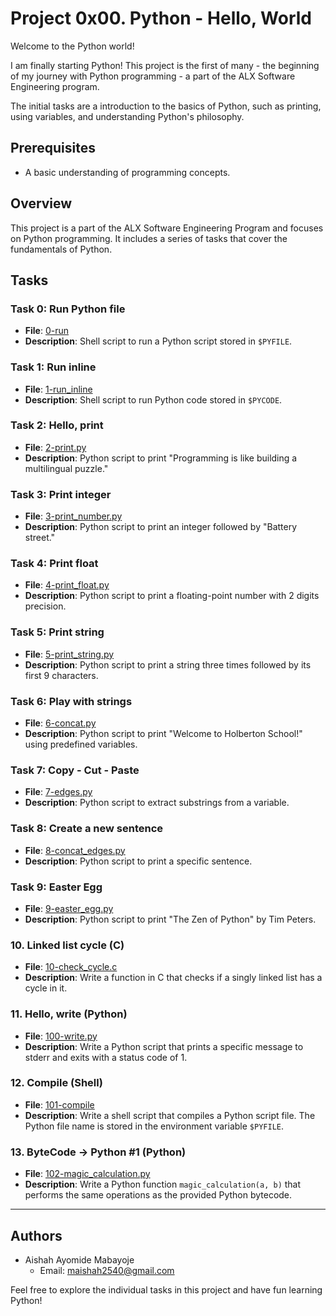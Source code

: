 # Project 0x00. Python - Hello, World

Welcome to the Python world!

I am finally starting Python! This project is the first of many - the beginning of my journey with Python programming - a part of the ALX Software Engineering program.

The initial tasks are a introduction to the basics of Python, such as printing, using variables, and understanding Python's philosophy.

## Prerequisites

- A basic understanding of programming concepts.

## Overview

This project is a part of the ALX Software Engineering Program and focuses on Python programming. It includes a series of tasks that cover the fundamentals of Python.

## Tasks

### Task 0: Run Python file

- **File**: [0-run](https://github.com/m-aishah/alx-higher_level_programming/blob/master/0x00-python-hello_world/0-run)
- **Description**: Shell script to run a Python script stored in `$PYFILE`.

### Task 1: Run inline

- **File**: [1-run_inline](https://github.com/m-aishah/alx-higher_level_programming/blob/master/0x00-python-hello_world/1-run_inline)
- **Description**: Shell script to run Python code stored in `$PYCODE`.

### Task 2: Hello, print

- **File**: [2-print.py](https://github.com/m-aishah/alx-higher_level_programming/blob/master/0x00-python-hello_world/2-print.py)
- **Description**: Python script to print "Programming is like building a multilingual puzzle."

### Task 3: Print integer

- **File**: [3-print_number.py](https://github.com/m-aishah/alx-higher_level_programming/blob/master/0x00-python-hello_world/3-print_number.py)
- **Description**: Python script to print an integer followed by "Battery street."

### Task 4: Print float

- **File**: [4-print_float.py](https://github.com/m-aishah/alx-higher_level_programming/blob/master/0x00-python-hello_world/4-print_float.py)
- **Description**: Python script to print a floating-point number with 2 digits precision.

### Task 5: Print string

- **File**: [5-print_string.py](https://github.com/m-aishah/alx-higher_level_programming/blob/master/0x00-python-hello_world/5-print_string.py)
- **Description**: Python script to print a string three times followed by its first 9 characters.

### Task 6: Play with strings

- **File**: [6-concat.py](https://github.com/m-aishah/alx-higher_level_programming/blob/master/0x00-python-hello_world/6-concat.py)
- **Description**: Python script to print "Welcome to Holberton School!" using predefined variables.

### Task 7: Copy - Cut - Paste

- **File**: [7-edges.py](https://github.com/m-aishah/alx-higher_level_programming/blob/master/0x00-python-hello_world/7-edges.py)
- **Description**: Python script to extract substrings from a variable.

### Task 8: Create a new sentence

- **File**: [8-concat_edges.py](https://github.com/m-aishah/alx-higher_level_programming/blob/master/0x00-python-hello_world/8-concat_edges.py)
- **Description**: Python script to print a specific sentence.

### Task 9: Easter Egg

- **File**: [9-easter_egg.py](https://github.com/m-aishah/alx-higher_level_programming/blob/master/0x00-python-hello_world/9-easter_egg.py)
- **Description**: Python script to print "The Zen of Python" by Tim Peters.

### 10. Linked list cycle (C)

- **File**: [10-check_cycle.c](https://github.com/m-aishah/alx-higher_level_programming/blob/master/0x00-python-hello_world/10-check_cycle.c)
- **Description**: Write a function in C that checks if a singly linked list has a cycle in it.

### 11. Hello, write (Python)

- **File**: [100-write.py](https://github.com/m-aishah/alx-higher_level_programming/blob/master/0x00-python-hello_world/100-write.py)
- **Description**: Write a Python script that prints a specific message to stderr and exits with a status code of 1.

### 12. Compile (Shell)

- **File**: [101-compile](https://github.com/m-aishah/alx-higher_level_programming/blob/master/0x00-python-hello_world/101-compile)
- **Description**: Write a shell script that compiles a Python script file. The Python file name is stored in the environment variable `$PYFILE`.

### 13. ByteCode -> Python #1 (Python)

- **File**: [102-magic_calculation.py](https://github.com/m-aishah/alx-higher_level_programming/blob/master/0x00-python-hello_world/102-magic_calculation.py)
- **Description**: Write a Python function `magic_calculation(a, b)` that performs the same operations as the provided Python bytecode.

---

## Authors

- Aishah Ayomide Mabayoje
  - Email: maishah2540@gmail.com

Feel free to explore the individual tasks in this project and have fun learning Python!
